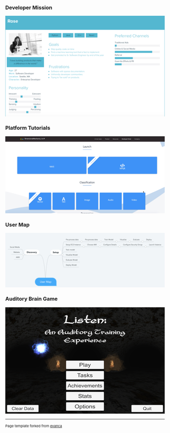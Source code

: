 ### Developer Mission ### 

[![Image](images/DevPersona.png?raw=true)](https://ddavis-100.github.io/UX_Portfolio/projects/DevPersona.md)


### Platform Tutorials ### 

[![Image](images/DevTutorialsImg.png?raw=true)](https://ddavis-100.github.io/UX_Portfolio/projects/PlatformTutorials.md)


### User Map ###

[![Image](images/UserMap.png?raw=true)](https://ddavis-100.github.io/UX_Portfolio/projects/UserMap.md)


### Auditory Brain Game ###

[![Image](images/AudBrainGame.jpg?raw=true)](https://ddavis-100.github.io/UX_Portfolio/projects/AudBrainGame.md)

---
<p style="font-size:11px">Page template forked from <a href="https://github.com/evanca/quick-portfolio">evanca</a></p>
<!-- Remove above link if you don't want to attibute -->
